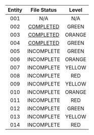 | Entity        | File Status   | Level  |
|:-------------:|:-------------:|:------:|
| 001           | N/A           | N/A    |
| 002           | [COMPLETED](https://github.com/MrPotatoManLol/EARC-Stuff/blob/b19982af26abf52cf28574be94c719197c1b4ac2/General%20Information/Entities/Green/002.md)     | GREEN  |
| 003           | [COMPLETED](https://github.com/MrPotatoManLol/EARC-Stuff/blob/82fe1755618c95e21fc7fca7bf030a067d530b7e/General%20Information/Entities/Orange/003.md)     | ORANGE |
| 004           | [COMPLETED](https://github.com/MrPotatoManLol/QLRC-Stuff/blob/e5cbef0c1372e2a101fd06bb5e8866e7e1997f3a/General%20Information/Entities/Green/004.md)   | GREEN  |
| 005           | INCOMPLETE    | GREEN  |
| 006           | INCOMPLETE    | ORANGE |
| 007           | INCOMPLETE    | YELLOW |
| 008           | INCOMPLETE    | RED    |
| 009           | INCOMPLETE    | YELLOW |
| 010           | INCOMPLETE    | ORANGE |
| 011           | INCOMPLETE    | RED    |
| 012           | INCOMPLETE    | GREEN  |
| 013           | INCOMPLETE    | YELLOW |
| 014           | INCOMPLETE    | RED    |
